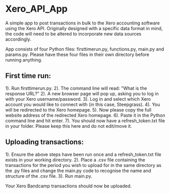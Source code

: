 # Xero_API_App
A simple app to post transactions in bulk to the Xero accounting software using the Xero API. Originally designed  with a specific data format in mind, the code will need to be altered to incorporate new data sources accordingly.

App consists of four Python files: firsttimerun.py, functions.py, main.py and params.py.
Please have these four files in their own directory before running anything.

## First time run:
1). Run firsttimerun.py.
2). The command line will read: "What is the response URL?"
2). A new browser page will pop up, asking you to log in with your Xero username/password.
3). Log in and select which Xero account you would like to connect with (in this case, Steepgrass).
4). You will be redirected to the Xero homepage.
5). Now please copy the full website address of the redirected Xero homepage.
6). Paste it in the Python command line and hit enter.
7). You should now have a refresh_token.txt file in your folder. Please keep this here and do not edit/move it.

## Uploading transactions:

1). Ensure the above steps have been run once and a refresh_token.txt file exists in your working directory.
2). Place a .csv file containing the transactions for the period you wish to upload for in the same directory as
the .py files and change the main.py code to recognise the name and structure of the .csv file.
3). Run main.py.

Your Xero Bandcamp transactions should now be uploaded.
